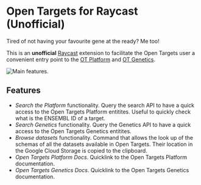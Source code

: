 # Open Targets for Raycast (Unofficial)

Tired of not having your favourite gene at the ready? Me too!

This is an **unofficial** [Raycast](https://raycast.com/) extension to facilitate the Open Targets user a convenient entry point to the [OT Platform](https://platform.opentargets.org) and [OT Genetics](https://genetics.opentargets.org).

![Main features.](assets/demo.gif)

## Features
- *Search the Platform* functionality. Query the search API to have a quick access to the Open Targets Platform entitites. Useful to quickly check what is the ENSEMBL ID of a target.
- *Search Genetics* functionality. Query the Genetics API to have a quick access to the Open Targets Genetics entitites.
- *Browse datasets* functionality. Command that allows the look up of the schemas of all the datasets available in Open Targets. Their location in the Google Cloud Storage is copied to the clipboard.
- *Open Targets Platform Docs*. Quicklink to the Open Targets Platform documentation.
- *Open Targets Genetics Docs*. Quicklink to the Open Targets Genetics documentation.

